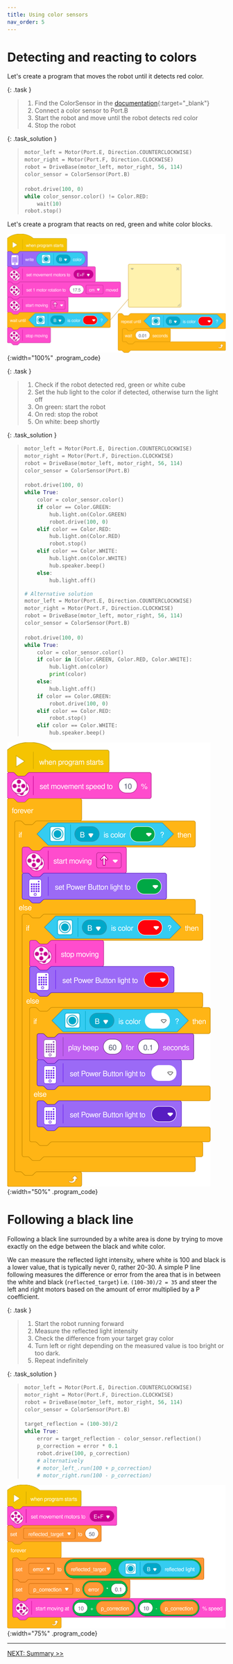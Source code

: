 ```yaml
---
title: Using color sensors
nav_order: 5
---
```


# Detecting and reacting to colors

Let's create a program that moves the robot until it detects red color.

{: .task }
> 1. Find the ColorSensor in the [documentation](https://docs.pybricks.com/en/latest/pupdevices/colorsensor.html){:target="_blank"}
> 1. Connect a color sensor to Port.B
> 2. Start the robot and move until the robot detects red color
> 3. Stop the robot

{: .task_solution }
> ```python
> motor_left = Motor(Port.E, Direction.COUNTERCLOCKWISE)
> motor_right = Motor(Port.F, Direction.CLOCKWISE)
> robot = DriveBase(motor_left, motor_right, 56, 114)
> color_sensor = ColorSensor(Port.B)
>
> robot.drive(100, 0)
> while color_sensor.color() != Color.RED:
>     wait(10)
> robot.stop()
> ```

Let's create a program that reacts on red, green and white color blocks.

![tutorial_colormove](assets/tutorial_colormove.svg){:width="100%" .program_code}

{: .task }
> 1. Check if the robot detected red, green or white cube
> 2. Set the hub light to the color if detected, otherwise turn the light off
> 3. On green: start the robot
> 4. On red: stop the robot
> 5. On white: beep shortly

{: .task_solution }
> ```python
> motor_left = Motor(Port.E, Direction.COUNTERCLOCKWISE)
> motor_right = Motor(Port.F, Direction.CLOCKWISE)
> robot = DriveBase(motor_left, motor_right, 56, 114)
> color_sensor = ColorSensor(Port.B)
>
> robot.drive(100, 0)
> while True:
>     color = color_sensor.color()
>     if color == Color.GREEN:
>         hub.light.on(Color.GREEN)
>         robot.drive(100, 0)
>     elif color == Color.RED:
>         hub.light.on(Color.RED)
>         robot.stop()
>     elif color == Color.WHITE:
>         hub.light.on(Color.WHITE)
>         hub.speaker.beep()
>     else:
>         hub.light.off()
> ```
>
> ```python
> # Alternative solution
> motor_left = Motor(Port.E, Direction.COUNTERCLOCKWISE)
> motor_right = Motor(Port.F, Direction.CLOCKWISE)
> robot = DriveBase(motor_left, motor_right, 56, 114)
> color_sensor = ColorSensor(Port.B)
>
> robot.drive(100, 0)
> while True:
>     color = color_sensor.color()
>     if color in [Color.GREEN, Color.RED, Color.WHITE]:
>         hub.light.on(color)
>         print(color)
>     else:
>         hub.light.off()
>     if color == Color.GREEN:
>         robot.drive(100, 0)
>     elif color == Color.RED:
>         robot.stop()
>     elif color == Color.WHITE:
>         hub.speaker.beep()
> ```

![tutorial_colormove_complex](assets/tutorial_colormove_complex.svg){:width="50%" .program_code}

# Following a black line

Following a black line surrounded by a white area is done by trying to move exactly on the edge between the black and white color.

We can measure the reflected light intensity, where white is 100 and black is a lower value, that is typically never 0, rather 20-30.
A simple P line following measures the difference or error from the area that is in between the white and black (`reflected_target`) i.e. `(100-30)/2 = 35` and steer the left and right motors based on the amount of error multiplied by a P coefficient.

{: .task }
> 1. Start the robot running forward
> 2. Measure the reflected light intensity
> 3. Check the difference from your target gray color
> 4. Turn left or right depending on the measured value is too bright or too dark.
> 5. Repeat indefinitely

{: .task_solution }
> ```python
> motor_left = Motor(Port.E, Direction.COUNTERCLOCKWISE)
> motor_right = Motor(Port.F, Direction.CLOCKWISE)
> robot = DriveBase(motor_left, motor_right, 56, 114)
> color_sensor = ColorSensor(Port.B)
>
> target_reflection = (100-30)/2
> while True:
>     error = target_reflection - color_sensor.reflection()
>     p_correction = error * 0.1
>     robot.drive(100, p_correction)
>     # alternatively
>     # motor_left_.run(100 + p_correction)
>     # motor_right.run(100 - p_correction)
> ```

![tutorial_linefollow](assets/tutorial_linefollow.svg){:width="75%" .program_code}

---
[NEXT: Summary >>](9_summary.md)